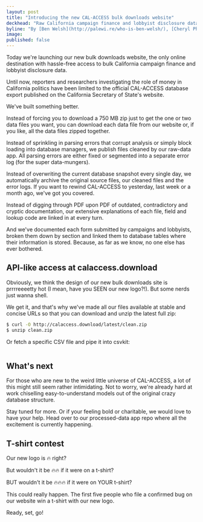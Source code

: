 ```yaml
---
layout: post
title: "Introducing the new CAL-ACCESS bulk downloads website"
deckhead: "Raw California campaign finance and lobbyist disclosure data never looked so good."
byline: "By [Ben Welsh](http://palewi.re/who-is-ben-welsh/), [Cheryl Phillips](http://www.twitter.com/cephillips), [Aaron Williams](http://aboutaaron.com/), [Jennifer LaFleur](https://twitter.com/j_la28), [James Gordon](https://twitter.com/je_gordon) and [Sahil Chinoy](http://sahilchinoy.com/)"
image:
published: false
---
```


Today we're launching our new bulk downloads website, the only online destination with hassle-free access to bulk California campaign finance and lobbyist disclosure data.

Until now, reporters and researchers investigating the role of money in California politics have been limited to the official CAL-ACCESS database export published on the California Secretary of State's website.

We've built something better.

Instead of forcing you to download a 750 MB zip just to get the one or two data files you want, you can download each data file from our website or, if you like, all the data files zipped together.

Instead of sprinkling in parsing errors that corrupt analysis or simply block loading into database managers, we publish files cleaned by our raw-data app. All parsing errors are either fixed or segmented into a separate error log (for the super data-mungers).

Instead of overwriting the current database snapshot every single day, we automatically archive the original source files, our cleaned files and the error logs. If you want to rewind CAL-ACCESS to yesterday, last week or a month ago, we've got you covered.

Instead of digging through PDF upon PDF of outdated, contradictory and cryptic documentation, our extensive explanations of each file, field and lookup code are linked in at every turn.

And we've documented each form submitted by campaigns and lobbyists, broken them down by section and linked them to database tables where their information is stored. Because, as far as we know, no one else has ever bothered. 

## API-like access at calaccess.download

Obviously, we think the design of our new bulk downloads site is prrrreeeetty hot (I mean, have you SEEN our new logo?!). But some nerds just wanna shell. 

We get it, and that's why we've made all our files available at stable and concise URLs so that you can download and unzip the latest full zip:

```bash
$ curl -O http://calaccess.download/latest/clean.zip
$ unzip clean.zip
```

Or fetch a specific CSV file and pipe it into csvkit:

```bash
```

## What's next

For those who are new to the weird little universe of CAL-ACCESS, a lot of this might still seem rather intimidating. Not to worry, we're already hard at work chiselling easy-to-understand models out of the original crazy database structure.

Stay tuned for more. Or if your feeling bold or charitable, we would love to have your help. Head over to our processed-data app repo where all the excitement is currently happening.

## T-shirt contest

Our new logo is :fire: right?

But wouldn't it be :fire::fire: if it were on a t-shirt?

BUT wouldn't it be :fire::fire::fire: if it were on YOUR t-shirt?

This could really happen. The first five people who file a confirmed bug on our website win a t-shirt with our new logo.

Ready, set, go!
